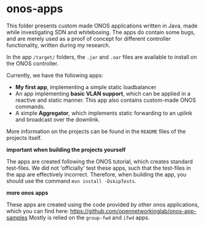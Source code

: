 # onos-apps

This folder presents custom made ONOS applications written in Java, made while investigating SDN and whiteboxing.
The apps do contain some bugs, and are merely used as a proof of concept for different controller functionality,
written during my research.

In the app `/target/` folders, the `.jar` and `.oar` files are available to install on the ONOS controller.

Currently, we have the following apps:
* __My first app__, implementing a simple static loadbalancer
* An app implementing __basic VLAN support__, which can be applied in a reactive and static manner. This app also contains custom-made ONOS commands.
* A simple __Aggregator__, which implements static forwarding to an uplink and broadcast over the downlink.

More information on the projects can be found in the `README` files of the projects itself.



__important when building the projects yourself__

The apps are created following the ONOS tutorial, which creates standard test-files. We did not 'officially' test these apps, such that the test-files in the app are effectively incorrect. 
Therefore, when building the app, you should use the command `mvn install -DskipTests`.

__more onos apps__

These apps are created using the code provided by other onos applications, which you can find here: https://github.com/opennetworkinglab/onos-app-samples
Mostly is relied on the `group-fwd` and `ifwd` apps.
